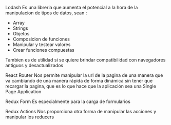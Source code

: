 Lodash
Es una libreria que aumenta el potencial a la hora de la manipulacion de tipos de datos, sean :
- Array
- Strings
- Objetos
- Composicion de funciones
- Manipular y testear valores
- Crear funciones compuestas

Tambien es de utilidad si se quiere brindar compatibilidad con navegadores antiguos y desactualizados

React Router
Nos permite manipular la url de la pagina de una manera que va cambiando de una manera rápida de forma dinámica sin tener que recargar la pagina, que es lo que hace que la aplicación sea una Single Page Application

Redux Form
Es especialmente para la carga de formularios

Redux Actions
Nos proporciona otra forma de manipular las acciones y manipular los reducers
